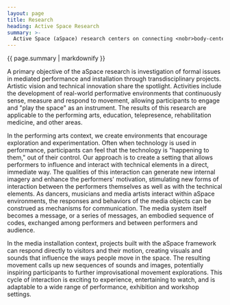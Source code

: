 ```yaml
---
layout: page
title: Research
heading: Active Space Research
summary: >-
  Active Space (aSpace) research centers on connecting <nobr>body-centered</nobr> performative practices with techniques for embodied human-computer interaction, drawing on insights gained from collaborative explorations in dance, music and theatre performance.
---
```

<div class="jumbotron lead pt-3 pb-1 mb-3">
  {{ page.summary | markdownify }}
</div>

A primary objective of the aSpace research is investigation of formal issues in mediated performance and installation through transdisciplinary projects. Artistic vision and technical innovation share the spotlight. Activities include the development of real-world performative environments that continuously sense, measure and respond to movement, allowing participants to engage and "play the space" as an instrument. The results of this research are applicable to the performing arts, education, telepresence, rehabilitation medicine, and other areas.

In the performing arts context, we create environments that encourage exploration and experimentation. Often when technology is used in performance, participants can feel that the technology is "happening to them," out of their control. Our approach is to create a setting that allows performers to influence and interact with technical elements in a direct, immediate way. The qualities of this interaction can generate new internal imagery and enhance the performers' motivation, stimulating new forms of interaction between the performers themselves as well as with the technical elements. As dancers, musicians and media artists interact within aSpace environments, the responses and behaviors of the media objects can be construed as mechanisms for communication. The media system itself becomes a message, or a series of messages, an embodied sequence of codes, exchanged among performers and between performers and audience.

In the media installation context, projects built with the aSpace framework can respond directly to visitors and their motion, creating visuals and sounds that influence the ways people move in the space. The resulting movement calls up new sequences of sounds and images, potentially inspiring participants to further improvisational movement explorations. This cycle of interaction is exciting to experience, entertaining to watch, and is adaptable to a wide range of performance, exhibition and workshop settings.